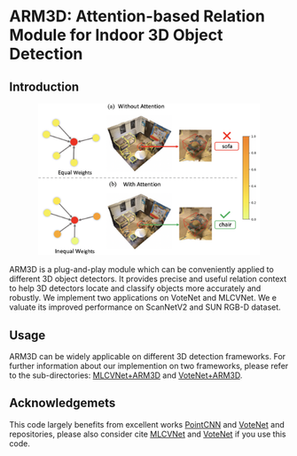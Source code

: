# ARM3D:  Attention-based Relation Module for Indoor 3D Object Detection


## Introduction

<div align=center>
<img src="./example.png" width="400" height="" />
</div>

ARM3D is a plug-and-play module which can be conveniently applied to different 3D object detectors. It provides precise and useful relation context to help 3D detectors locate and classify objects more accurately and robustly. We implement two applications on VoteNet and MLCVNet. We e valuate its improved performance on ScanNetV2 and SUN RGB-D dataset.

## Usage
ARM3D can be widely applicable on different 3D detection frameworks. For further information about our implemention on two frameworks, please refer to the sub-directories: [MLCVNet+ARM3D](./MLCVNet-ARM3D) and [VoteNet+ARM3D](./VoteNet-ARM3D).


## Acknowledgemets
This code largely benefits from excellent works [PointCNN](https://github.com/yangyanli/PointCNN) and [VoteNet](https://github.com/facebookresearch/votenet) and repositories, please also consider cite [MLCVNet](https://github.com/NUAAXQ/MLCVNet) and [VoteNet](https://arxiv.org/pdf/1904.09664.pdf) if you use this code.